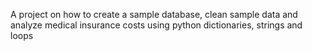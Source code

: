 A project on how to create a sample database, clean sample data and analyze medical insurance costs using python dictionaries, strings and loops 
